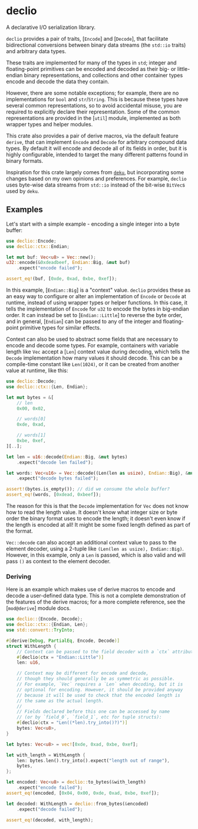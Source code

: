 # declio

A declarative I/O serialization library.

`declio` provides a pair of traits, [`Encode`] and [`Decode`], that facilitate bidirectional
conversions between binary data streams (the `std::io` traits) and arbitrary data types.

These traits are implemented for many of the types in `std`; integer and floating-point
primitives can be encoded and decoded as their big- or little-endian binary representations,
and collections and other container types encode and decode the data they contain.

However, there are some notable exceptions; for example, there are no implementations for
`bool` and `str`/`String`. This is because these types have several common representations, so
to avoid accidental misuse, you are required to explicitly declare their representation. Some
of the common representations are provided in the [`util`] module, implemented as both wrapper
types and helper modules.

This crate also provides a pair of derive macros, via the default feature `derive`, that can
implement `Encode` and `Decode` for arbitrary compound data types. By default it will encode
and decode all of its fields in order, but it is highly configurable, intended to target the
many different patterns found in binary formats.

Inspiration for this crate largely comes from [`deku`], but incorporating some changes based on
my own opinions and preferences. For example, `declio` uses byte-wise data streams from
`std::io` instead of the bit-wise `BitVec`s used by `deku`.

## Examples

Let's start with a simple example - encoding a single integer into a byte buffer:

```rust
use declio::Encode;
use declio::ctx::Endian;

let mut buf: Vec<u8> = Vec::new();
u32::encode(&0xdeadbeef, Endian::Big, &mut buf)
    .expect("encode failed");

assert_eq!(buf, [0xde, 0xad, 0xbe, 0xef]);
```

In this example, [`Endian::Big`] is a "context" value. `declio` provides these as an easy way to
configure or alter an implementation of `Encode` or `Decode` at runtime, instead of using
wrapper types or helper functions. In this case, it tells the implementation of `Encode` for
`u32` to encode the bytes in big-endian order. It can instead be set to [`Endian::Little`] to
reverse the byte order, and in general, [`Endian`] can be passed to any of the integer and
floating-point primitive types for similar effects.

Context can also be used to abstract some fields that are necessary to encode and decode some
types. For example, containers with variable length like `Vec` accept a [`Len`] context value
during decoding, which tells the `Decode` implementation how many values it should decode.
This can be a compile-time constant like `Len(1024)`, or it can be created from another value
at runtime, like this:

```rust
use declio::Decode;
use declio::ctx::{Len, Endian};

let mut bytes = &[
    // len
    0x00, 0x02,

    // words[0]
    0xde, 0xad,

    // words[1]
    0xbe, 0xef,
][..];

let len = u16::decode(Endian::Big, &mut bytes)
    .expect("decode len failed");

let words: Vec<u16> = Vec::decode((Len(len as usize), Endian::Big), &mut bytes)
    .expect("decode bytes failed");

assert!(bytes.is_empty()); // did we consume the whole buffer?
assert_eq!(words, [0xdead, 0xbeef]);
```

The reason for this is that the `Decode` implementation for `Vec` does not know how to read the
length value. It doesn't know what integer size or byte order the binary format uses to encode
the length; it doesn't even know if the length is encoded at all! It might be some fixed length
defined as part of the format.

`Vec::decode` can also accept an additional context value to pass to the element decoder, using
a 2-tuple like `(Len(len as usize), Endian::Big)`. However, in this example, only a `Len` is
passed, which is also valid and will pass `()` as context to the element decoder.

### Deriving

Here is an example which makes use of derive macros to encode and decode a
user-defined data type. This is not a complete demonstration of the features of the derive
macros; for a more complete reference, see the [`mod@derive`] module docs.

```rust
use declio::{Encode, Decode};
use declio::ctx::{Endian, Len};
use std::convert::TryInto;

#[derive(Debug, PartialEq, Encode, Decode)]
struct WithLength {
    // Context can be passed to the field decoder with a `ctx` attribute.
    #[declio(ctx = "Endian::Little")]
    len: u16,

    // Context may be different for encode and decode,
    // though they should generally be as symmetric as possible.
    // For example, `Vec` requires a `Len` when decoding, but it is
    // optional for encoding. However, it should be provided anyway
    // because it will be used to check that the encoded length is
    // the same as the actual length.
    //
    // Fields declared before this one can be accessed by name
    // (or by `field_0`, `field_1`, etc for tuple structs):
    #[declio(ctx = "Len((*len).try_into()?)")]
    bytes: Vec<u8>,
}

let bytes: Vec<u8> = vec![0xde, 0xad, 0xbe, 0xef];

let with_length = WithLength {
    len: bytes.len().try_into().expect("length out of range"),
    bytes,
};

let encoded: Vec<u8> = declio::to_bytes(&with_length)
    .expect("encode failed");
assert_eq!(encoded, [0x04, 0x00, 0xde, 0xad, 0xbe, 0xef]);

let decoded: WithLength = declio::from_bytes(&encoded)
    .expect("decode failed");

assert_eq!(decoded, with_length);
```

[`deku`]: https://crates.io/crates/deku
